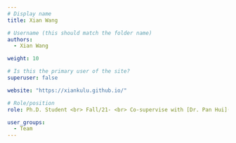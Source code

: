 ```yaml
---
# Display name
title: Xian Wang

# Username (this should match the folder name)
authors:
  - Xian Wang

weight: 10

# Is this the primary user of the site?
superuser: false

website: "https://xiankulu.github.io/"

# Role/position
role: Ph.D. Student <br> Fall/21- <br> Co-supervise with [Dr. Pan Hui](https://www.cse.ust.hk/~panhui/)

user_groups:
  - Team
---
```

